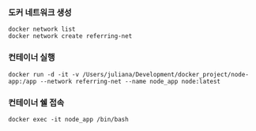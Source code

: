 ### 도커 네트워크 생성  
```
docker network list
docker network create referring-net
```

### 컨테이너 실행  
```
docker run -d -it -v /Users/juliana/Development/docker_project/node-app:/app --network referring-net --name node_app node:latest
```

### 컨테이너 쉘 접속  
```
docker exec -it node_app /bin/bash
```